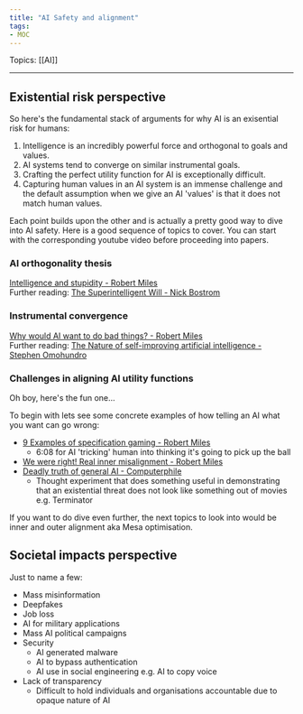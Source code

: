 ```yaml
---
title: "AI Safety and alignment"
tags:
- MOC
---
```

Topics: [[AI]]  

---

## Existential risk perspective

So here's the fundamental stack of arguments for why AI is an exisential
risk for humans:
1. Intelligence is an incredibly powerful force and orthogonal to goals and
values.
2. AI systems tend to converge on similar instrumental goals.
3. Crafting the perfect utility function for AI is exceptionally difficult.
4. Capturing human values in an AI system is an immense challenge and the
default assumption when we give an AI 'values' is that it does not match
human values.

Each point builds upon the other and is actually a pretty good way to dive
into AI safety. Here is a good sequence of topics to cover. You can
start with the corresponding youtube video before proceeding into papers.

### AI orthogonality thesis

[Intelligence and stupidity - Robert Miles](https://www.youtube.com/watch?v=hEUO6pjwFOo)  
Further reading: [The Superintelligent Will - Nick Bostrom](https://nickbostrom.com/superintelligentwill.pdf)  

### Instrumental convergence
[Why would AI want to do bad things? - Robert Miles](https://www.youtube.com/watch?v=ZeecOKBus3Q)  
Further reading: [The Nature of self-improving artificial intelligence - Stephen Omohundro](https://selfawaresystems.files.wordpress.com/2008/01/nature_of_self_improving_ai.pdf)  

### Challenges in aligning AI utility functions
Oh boy, here's the fun one...

To begin with lets see some concrete examples of how telling an AI what
you want can go wrong:
- [9 Examples of specification gaming - Robert Miles](https://www.youtube.com/watch?v=nKJlF-olKmg)
    - 6:08 for AI 'tricking' human into thinking it's going to pick up the ball
- [We were right! Real inner misalignment - Robert Miles](https://www.youtube.com/watch?v=zkbPdEHEyEI)
- [Deadly truth of general AI - Computerphile](https://www.youtube.com/watch?v=tcdVC4e6EV4)
    - Thought experiment that does something useful in demonstrating that
an existential threat does not look like something out of movies e.g.
Terminator

If you want to do dive even further, the next topics to look into would be
inner and outer alignment aka Mesa optimisation.

## Societal impacts perspective

Just to name a few:
- Mass misinformation
- Deepfakes
- Job loss
- AI for military applications
- Mass AI political campaigns
- Security
    - AI generated malware
    - AI to bypass authentication
    - AI use in social engineering e.g. AI to copy voice
- Lack of transparency
    - Difficult to hold individuals and organisations accountable due to
opaque nature of AI
